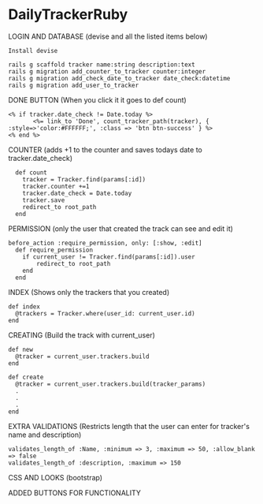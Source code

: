 # DailyTrackerRuby


LOGIN AND DATABASE (devise and all the listed items below)
```
Install devise

rails g scaffold tracker name:string description:text
rails g migration add_counter_to_tracker counter:integer
rails g migration add_check_date_to_tracker date_check:datetime
rails g migration add_user_to_tracker
```

DONE BUTTON (When you click it it goes to def count)

```
<% if tracker.date_check != Date.today %>
       <%= link_to 'Done', count_tracker_path(tracker), { :style=>'color:#FFFFFF;', :class => 'btn btn-success' } %>
<% end %>
```

COUNTER (adds +1 to the counter and saves todays date to tracker.date_check)
```
  def count
    tracker = Tracker.find(params[:id])
    tracker.counter +=1
    tracker.date_check = Date.today
    tracker.save
    redirect_to root_path
  end
```
  
PERMISSION (only the user that created the track can see and edit it)

```
before_action :require_permission, only: [:show, :edit]
  def require_permission
    if current_user != Tracker.find(params[:id]).user
        redirect_to root_path
    end
  end
  ```
  
  INDEX (Shows only the trackers that you created)
  
  ```
  def index
    @trackers = Tracker.where(user_id: current_user.id)
  end
  ```
  
  CREATING (Build the track with current_user)
  
  ```
  def new
    @tracker = current_user.trackers.build
  end
  
  def create
    @tracker = current_user.trackers.build(tracker_params)
    .
    .
    .
  end
  ```
  
  EXTRA VALIDATIONS (Restricts length that the user can enter for tracker's name and description)
  
  ```
  validates_length_of :Name, :minimum => 3, :maximum => 50, :allow_blank => false
  validates_length_of :description, :maximum => 150
  ```
  
  CSS AND LOOKS (bootstrap)
  
  
  ADDED BUTTONS FOR FUNCTIONALITY
